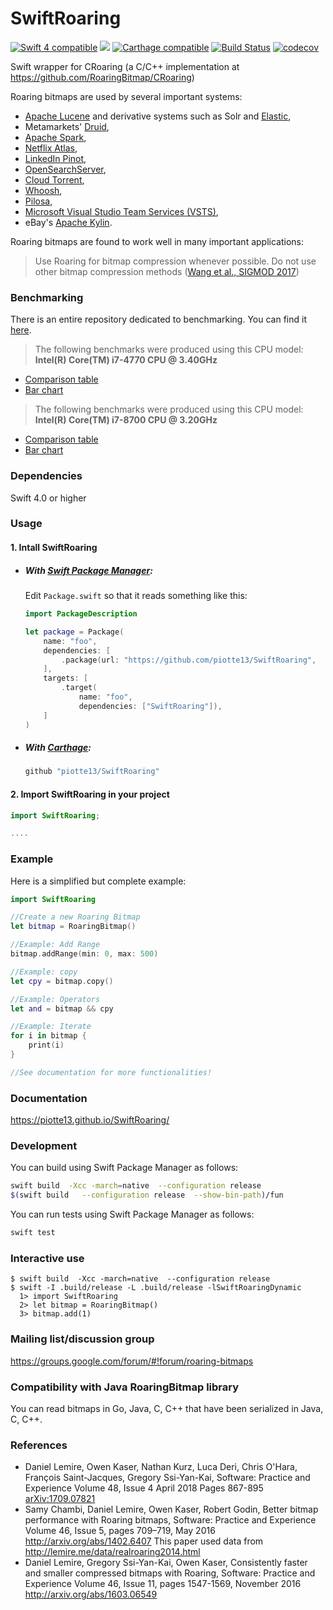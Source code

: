 # SwiftRoaring
<a href="https://developer.apple.com/swift"><img src="https://img.shields.io/badge/Swift4-compatible-green.svg?style=flat" alt="Swift 4 compatible" /></a>
<a href="https://github.com/apple/swift-package-manager"><img src="https://img.shields.io/badge/Swift%20Package%20Manager-compatible-brightgreen.svg"/></a>
[![Carthage compatible](https://img.shields.io/badge/Carthage-compatible-4BC51D.svg?style=flat)](https://github.com/Carthage/Carthage)
[![Build Status](https://travis-ci.org/piotte13/SwiftRoaring.svg?branch=master)](https://travis-ci.org/piotte13/SwiftRoaring)
[![codecov](https://codecov.io/gh/piotte13/SwiftRoaring/branch/master/graph/badge.svg)](https://codecov.io/gh/piotte13/SwiftRoaring)



Swift wrapper for CRoaring (a C/C++ implementation at https://github.com/RoaringBitmap/CRoaring)

Roaring bitmaps are used by several important systems:

*   [Apache Lucene](http://lucene.apache.org/core/) and derivative systems such as Solr and [Elastic](https://www.elastic.co/),
*   Metamarkets' [Druid](http://druid.io/),
*   [Apache Spark](http://spark.apache.org),
*   [Netflix Atlas](https://github.com/Netflix/atlas),
*   [LinkedIn Pinot](https://github.com/linkedin/pinot/wiki),
*   [OpenSearchServer](http://www.opensearchserver.com),
*   [Cloud Torrent](https://github.com/jpillora/cloud-torrent),
*   [Whoosh](https://pypi.python.org/pypi/Whoosh/),
*   [Pilosa](https://www.pilosa.com/),
*   [Microsoft Visual Studio Team Services (VSTS)](https://www.visualstudio.com/team-services/),
*   eBay's [Apache Kylin](http://kylin.io).

Roaring bitmaps are found to work well in many important applications:

> Use Roaring for bitmap compression whenever possible. Do not use other bitmap compression methods ([Wang et al., SIGMOD 2017](http://db.ucsd.edu/wp-content/uploads/2017/03/sidm338-wangA.pdf))


### Benchmarking

There is an entire repository dedicated to benchmarking.  You can find it [here](https://github.com/piotte13/SwiftRoaringBenchmarks).

> The following benchmarks were produced using this CPU model: <b>Intel(R) Core(TM) i7-4770 CPU @ 3.40GHz</b>
* [Comparison table](http://htmlpreview.github.io/?https://github.com/piotte13/SwiftRoaringBenchmarks/blob/master/Graphs/Intel(R)%20Core(TM)%20i7-4770%20CPU%20%40%203.40GHz/census-income/comparison-table.html)
* [Bar chart](http://htmlpreview.github.io/?https://github.com/piotte13/SwiftRoaringBenchmarks/blob/master/Graphs/Intel(R)%20Core(TM)%20i7-4770%20CPU%20%40%203.40GHz/census-income/bar-chart.html)

> The following benchmarks were produced using this CPU model: <b>Intel(R) Core(TM) i7-8700 CPU @ 3.20GHz</b>
* [Comparison table](http://htmlpreview.github.io/?https://github.com/piotte13/SwiftRoaringBenchmarks/blob/master/Graphs/Intel(R)%20Core(TM)%20i7-8700%20CPU%20%40%203.20GHz/census-income/comparison-table.html)
* [Bar chart](http://htmlpreview.github.io/?https://github.com/piotte13/SwiftRoaringBenchmarks/blob/master/Graphs/Intel(R)%20Core(TM)%20i7-8700%20CPU%20%40%203.20GHz/census-income/bar-chart.html)

### Dependencies

Swift 4.0 or higher

### Usage

#### 1. Intall SwiftRoaring

* ##### With [Swift Package Manager](https://github.com/apple/swift-package-manager):
    Edit ``Package.swift`` so that it reads something like this:
    ```swift
    import PackageDescription

    let package = Package(
        name: "foo",
        dependencies: [
            .package(url: "https://github.com/piotte13/SwiftRoaring",  from: "1.0.4")
        ],
        targets: [
            .target(
                name: "foo",
                dependencies: ["SwiftRoaring"]),
        ]
    )
    ```

* ##### With [Carthage](https://github.com/Carthage/Carthage):
    ```swift
    github "piotte13/SwiftRoaring"
    ```
#### 2. Import SwiftRoaring in your project

```swift
import SwiftRoaring;

....
```

### Example

Here is a simplified but complete example:

```swift
import SwiftRoaring

//Create a new Roaring Bitmap
let bitmap = RoaringBitmap()

//Example: Add Range
bitmap.addRange(min: 0, max: 500)

//Example: copy
let cpy = bitmap.copy()

//Example: Operators
let and = bitmap && cpy

//Example: Iterate
for i in bitmap {
    print(i)
}

//See documentation for more functionalities!

```

### Documentation

https://piotte13.github.io/SwiftRoaring/

### Development

You can build using Swift Package Manager as follows:

```bash    
swift build  -Xcc -march=native  --configuration release
$(swift build   --configuration release  --show-bin-path)/fun
```
You can run tests using Swift Package Manager as follows:
```bash    
swift test
```

### Interactive use

```
$ swift build  -Xcc -march=native  --configuration release
$ swift -I .build/release -L .build/release -lSwiftRoaringDynamic
  1> import SwiftRoaring
  2> let bitmap = RoaringBitmap()
  3> bitmap.add(1)
```

### Mailing list/discussion group

https://groups.google.com/forum/#!forum/roaring-bitmaps

### Compatibility with Java RoaringBitmap library

You can read bitmaps in Go, Java, C, C++ that have been serialized in Java, C, C++.

### References

-  Daniel Lemire, Owen Kaser, Nathan Kurz, Luca Deri, Chris O'Hara, François Saint-Jacques, Gregory Ssi-Yan-Kai,  Software: Practice and Experience Volume 48, Issue 4 April 2018 Pages 867-895 [arXiv:1709.07821](https://arxiv.org/abs/1709.07821)
-  Samy Chambi, Daniel Lemire, Owen Kaser, Robert Godin,
Better bitmap performance with Roaring bitmaps,
Software: Practice and Experience Volume 46, Issue 5, pages 709–719, May 2016
http://arxiv.org/abs/1402.6407 This paper used data from http://lemire.me/data/realroaring2014.html
- Daniel Lemire, Gregory Ssi-Yan-Kai, Owen Kaser, Consistently faster and smaller compressed bitmaps with Roaring, Software: Practice and Experience Volume 46, Issue 11, pages 1547-1569, November 2016 http://arxiv.org/abs/1603.06549
